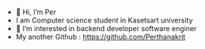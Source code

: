 - 👋 Hi, I’m Per
- I am Computer science student in Kasetsart university
- 👀 I’m interested in backend developer software enginer
- My another Github : https://github.com/Perthanakrit
<!---
PerTrakanjan/PerTrakanjan is a ✨ special ✨ repository because its `README.md` (this file) appears on your GitHub profile.
You can click the Preview link to take a look at your changes.
--->
